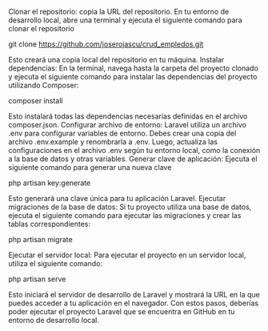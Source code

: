 Clonar el repositorio: copia la URL del repositorio. En tu entorno de desarrollo local, abre una terminal y ejecuta el siguiente comando para clonar el repositorio

git clone https://github.com/joserojascu/crud_empledos.git

Esto creará una copia local del repositorio en tu máquina.
Instalar dependencias: En la terminal, navega hasta la carpeta del proyecto clonado y ejecuta el siguiente comando para instalar las dependencias del proyecto utilizando Composer:

composer install

Esto instalará todas las dependencias necesarias definidas en el archivo composer.json.
Configurar archivo de entorno: Laravel utiliza un archivo .env para configurar variables de entorno. Debes crear una copia del archivo .env.example y renombrarla a .env. Luego, actualiza las configuraciones en el archivo .env según tu entorno local, como la conexión a la base de datos y otras variables.
Generar clave de aplicación: Ejecuta el siguiente comando para generar una nueva clave

php artisan key:generate

Esto generará una clave única para tu aplicación Laravel.
Ejecutar migraciones de la base de datos: Si tu proyecto utiliza una base de datos, ejecuta el siguiente comando para ejecutar las migraciones y crear las tablas correspondientes:

php artisan migrate

Ejecutar el servidor local: Para ejecutar el proyecto en un servidor local, utiliza el siguiente comando:

php artisan serve

Esto iniciará el servidor de desarrollo de Laravel y mostrará la URL en la que puedes acceder a tu aplicación en el navegador.
Con estos pasos, deberías poder ejecutar el proyecto Laravel que se encuentra en GitHub en tu entorno de desarrollo local.
